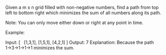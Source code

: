 Given a m x n grid filled with non-negative numbers, find a path from top left to bottom right which minimizes the sum of all numbers along its path.

Note: You can only move either down or right at any point in time.

Example:


Input:
[
&nbsp; [1,3,1],
  [1,5,1],
  [4,2,1]
]
Output: 7
Explanation: Because the path 1&rarr;3&rarr;1&rarr;1&rarr;1 minimizes the sum.

